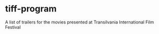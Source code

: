 tiff-program
============

A list of trailers for the movies presented at Transilvania International Film Festival
